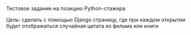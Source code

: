 Тестовое задание на позицию Python-стажера


Цель: сделать с помощью Django страницу, где при каждом открытии будет отображаться случайная цитата из фильма или книги
